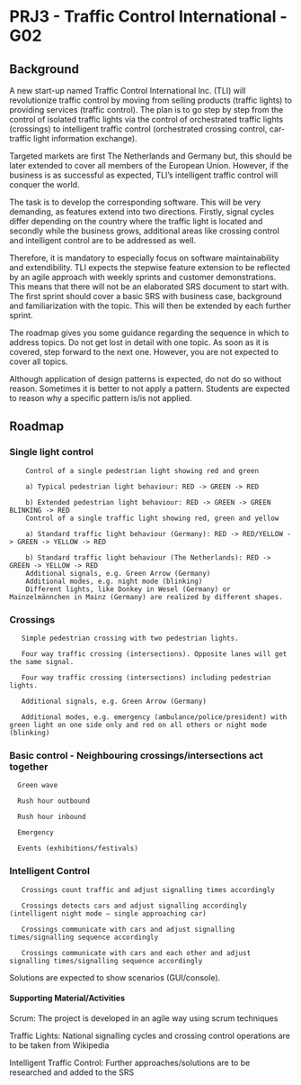 # PRJ3 - Traffic Control International - G02

## Background

A new start-up named Traffic Control International Inc. (TLI) will revolutionize traffic control by moving from selling products (traffic lights) to providing services (traffic control). The plan is to go step by step from the control of isolated traffic lights via the control of orchestrated traffic lights (crossings) to intelligent traffic control (orchestrated crossing control, car-traffic light information exchange).

Targeted markets are first The Netherlands and Germany but, this should be later extended to cover   all members of the European Union. However, if the business is as successful as expected, TLI’s intelligent traffic control will conquer the world.

The task is to develop the corresponding software. This will be very demanding, as features extend into two directions. Firstly, signal cycles differ depending on the country where the traffic light is located and secondly while the business grows, additional areas like crossing control and intelligent control are to be addressed as well.   

Therefore, it is mandatory to especially focus on software maintainability and extendibility. TLI expects the stepwise feature extension to be reflected by an agile approach with weekly sprints and customer demonstrations. This means that there will not be an elaborated SRS document to start with. The first sprint should cover a basic SRS with business case, background and familiarization with the topic. This will then be extended by each further sprint.

The roadmap gives you some guidance regarding the sequence in which to address topics. Do not get lost in detail with one topic. As soon as it is covered, step forward to the next one. However, you are not expected to cover all topics.

Although application of design patterns is expected, do not do so without reason. Sometimes it is better to not apply a pattern. Students are expected to reason why a specific pattern is/is not applied.

 

## Roadmap

### Single light control

        Control of a single pedestrian light showing red and green
        
        a) Typical pedestrian light behaviour: RED -> GREEN -> RED
        
        b) Extended pedestrian light behaviour: RED -> GREEN -> GREEN BLINKING -> RED
        Control of a single traffic light showing red, green and yellow
        
        a) Standard traffic light behaviour (Germany): RED -> RED/YELLOW -> GREEN -> YELLOW -> RED
        
        b) Standard traffic light behaviour (The Netherlands): RED -> GREEN -> YELLOW -> RED
        Additional signals, e.g. Green Arrow (Germany)
        Additional modes, e.g. night mode (blinking)
        Different lights, like Donkey in Wesel (Germany) or Mainzelmännchen in Mainz (Germany) are realized by different shapes.

 

### Crossings

       Simple pedestrian crossing with two pedestrian lights.
       
       Four way traffic crossing (intersections). Opposite lanes will get the same signal.
       
       Four way traffic crossing (intersections) including pedestrian lights.
       
       Additional signals, e.g. Green Arrow (Germany)
       
       Additional modes, e.g. emergency (ambulance/police/president) with green light on one side only and red on all others or night mode (blinking)
 

### Basic control - Neighbouring crossings/intersections act together

      Green wave
      
      Rush hour outbound
      
      Rush hour inbound
      
      Emergency
      
      Events (exhibitions/festivals)
 

### Intelligent Control

       Crossings count traffic and adjust signalling times accordingly
       
       Crossings detects cars and adjust signalling accordingly (intelligent night mode – single approaching car)
       
       Crossings communicate with cars and adjust signalling times/signalling sequence accordingly
       
       Crossings communicate with cars and each other and adjust signalling times/signalling sequence accordingly
 


Solutions are expected to show scenarios (GUI/console).

 

#### Supporting Material/Activities

Scrum:                               The project is developed in an agile way using scrum techniques 

Traffic Lights:                      National signalling cycles and crossing control operations are to be taken from Wikipedia

Intelligent Traffic Control:          Further approaches/solutions are to be researched and added to the SRS
